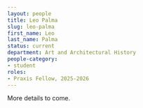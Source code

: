 ```yaml
---
layout: people
title: Leo Palma
slug: leo-palma
first_name: Leo
last_name: Palma
status: current
department: Art and Architectural History
people-category:
- student
roles:
- Praxis Fellow, 2025-2026
---
```

More details to come.

